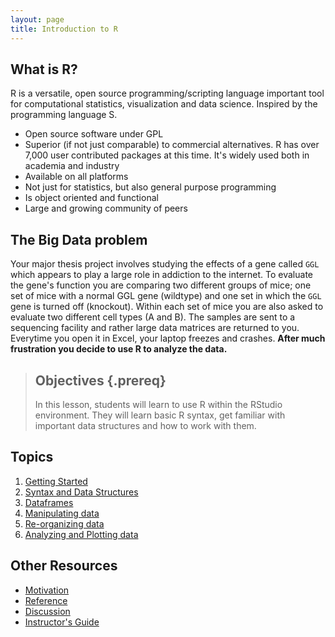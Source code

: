 ```yaml
---
layout: page
title: Introduction to R
---
```


## What is R?

R is a versatile, open source programming/scripting language important tool for computational statistics, visualization and data science. Inspired by the programming language S.

* Open source software under GPL
* Superior (if not just comparable) to commercial alternatives. R has over 7,000 user contributed packages at this time. It's widely used both in academia and industry
* Available on all platforms
* Not just for statistics, but also general purpose programming
* Is object oriented and functional
* Large and growing community of peers


## The Big Data problem
Your major thesis project involves studying the effects of a gene called `GGL` which appears to play a large role in addiction to the internet. To evaluate the gene's function you are comparing two different groups of mice; one set of mice with a normal GGL gene (wildtype) and one set in which the `GGL` gene is turned off (knockout). Within each set of mice you are also asked to evaluate two different cell types (A and B). The samples are sent to a sequencing facility and rather large data matrices are returned to you. Everytime you open it in Excel, your laptop freezes and crashes. **After much frustration you decide to use R to analyze the data.** 

> ## Objectives {.prereq}
>
> In this lesson, students will learn to use R within the RStudio environment. They will learn basic R syntax, 
> get familiar with important data structures and how to work with them. 

## Topics

1.  [Getting Started](00-before-we-start.html)
2.  [Syntax and Data Structures](01-intro-to-R.html)
3.  [Dataframes](02-starting-with-data.html)
4.  [Manipulating data](03-manipulating-data.html)
5.  [Re-organizing data](04-reorganizing-data.html)
6.  [Analyzing and Plotting data](05-plots-and-figures.html)

## Other Resources

*   [Motivation](motivation.html)
*   [Reference](reference.html)
*   [Discussion](discussion.html)
*   [Instructor's Guide](instructors.html)
